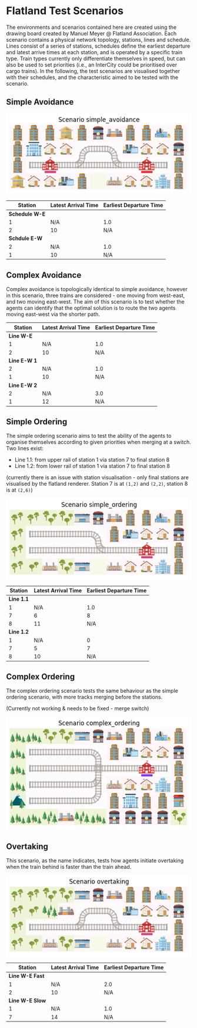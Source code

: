 # Flatland Test Scenarios
The environments and scenarios contained here are created using the drawing board created by Manuel Meyer @ Flatland Association. Each scenario contains a physical network topology, stations, lines and schedule. Lines consist of a series of stations, schedules define the earliest departure and latest arrive times at each station, and is operated by a specific train type. Train types currently only differentiate themselves in speed, but can also be used to set priorities (i.e., an InterCity could be prioritised over cargo trains). In the following, the test scenarios are visualised together with their schedules, and the characteristic aimed to be tested with the scenario. 

## Simple Avoidance
![Simple Avoidance Scenario](./renders/scenario_simple_avoidance.png)


| Station | Latest Arrival Time         | Earliest Departure Time      |
|---------|-----------------------------|------------------------------|
| **Schedule W-E** |
| 1       | N/A                         | 1.0                          |
| 2       | 10                          | N/A                          |
| **Schdule E-W** |
| 2       | N/A                         | 1.0                          |
| 1       | 10                          | N/A                          |


## Complex Avoidance
Complex avoidance is topologically identical to simple avoidance, however in this scenario, three trains are considered - one moving from west-east, and two moving east-west. The aim of this scenario is to test whether the agents can identify that the optimal solution is to route the two agents moving east-west via the shorter path. 


| Station | Latest Arrival Time         | Earliest Departure Time      |
|---------|-----------------------------|------------------------------|
| **Line W-E** |
| 1       | N/A                         | 1.0                          |
| 2       | 10                          | N/A                          |
| **Line E-W 1** |
| 2       | N/A                         | 1.0                          |
| 1       | 10                          | N/A                          |
| **Line E-W 2** |
| 2       | N/A                         | 3.0                          |
| 1       | 12                          | N/A                          |


## Simple Ordering
The simple ordering scenario aims to test the ability of the agents to organise themselves according to given priorities when merging at a switch. Two lines exist: 
- Line 1.1: from upper rail of station 1 via station 7 to final station 8
- Line 1.2: from lower rail of station 1 via station 7 to final station 8

(currently there is an issue with station visualisation - only final stations are visualised by the flatland renderer. Station 7 is at ``(1,2)`` and ``(2,2)``, station 8 is at ``(2,6)``)

![Simple Avoidance Scenario](./renders/scenario_simple_ordering.png)


| Station | Latest Arrival Time         | Earliest Departure Time      |
|---------|-----------------------------|------------------------------|
| **Line 1.1** |
| 1       | N/A                         | 1.0                          |
| 7       | 6                           | 8                            |
| 8       | 11                          | N/A                          |
| **Line 1.2** |
| 1       | N/A                         | 0                            |
| 7       | 5                           | 7                            |
| 8       | 10                          | N/A                          |


## Complex Ordering
The complex ordering scenario tests the same behaviour as the simple ordering scenario, with more tracks merging before the stations.

(Currently not working & needs to be fixed - merge switch)

![Simple Avoidance Scenario](./renders/scenario_complex_ordering.png)


## Overtaking
This scenario, as the name indicates, tests how agents initiate overtaking when the train behind is faster than the train ahead. 

![Simple Avoidance Scenario](./renders/scenario_overtaking.png)

| Station | Latest Arrival Time         | Earliest Departure Time      |
|---------|-----------------------------|------------------------------|
| **Line W-E Fast** |
| 1       | N/A                         | 2.0                          |
| 2       | 10                          | N/A                          |
| **Line W-E Slow** |
| 1       | N/A                         | 1.0                          |
| 7       | 14                          | N/A                          |

